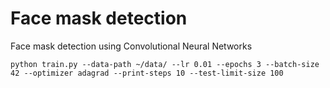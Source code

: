 # Face mask detection
Face mask detection using Convolutional Neural Networks

```
python train.py --data-path ~/data/ --lr 0.01 --epochs 3 --batch-size 42 --optimizer adagrad --print-steps 10 --test-limit-size 100
```